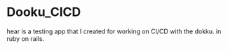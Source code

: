 # Dooku_CICD
hear is a testing app that I created for working on CI/CD with the dokku. in ruby on rails. 
